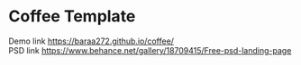 # Coffee Template <br>
Demo link https://baraa272.github.io/coffee/ <br>
PSD link https://www.behance.net/gallery/18709415/Free-psd-landing-page
